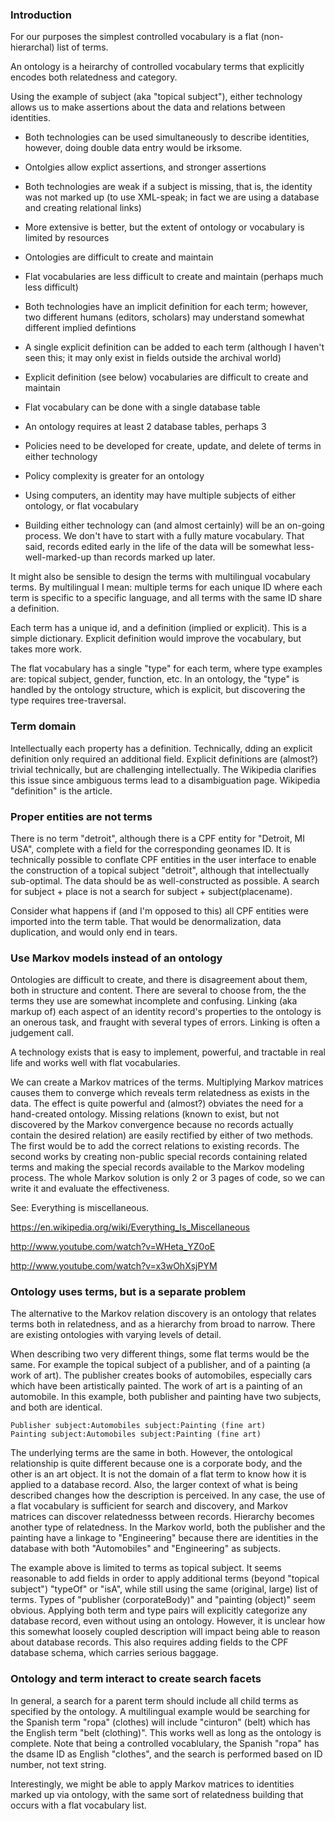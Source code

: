 
### Introduction


For our purposes the simplest controlled vocabulary is a flat (non-hierarchal) list of terms.

An ontology is a heirarchy of controlled vocabulary terms that explicitly encodes both relatedness and category.

Using the example of subject (aka "topical subject"), either technology allows us to make assertions about the
data and relations between identities. 

- Both technologies can be used simultaneously to describe identities, however, doing double data entry would
  be irksome.

- Ontolgies allow explict assertions, and stronger assertions

- Both technologies are weak if a subject is missing, that is, the identity was not marked up (to use
  XML-speak; in fact we are using a database and creating relational links)

- More extensive is better, but the extent of ontology or vocabulary is limited by resources

- Ontologies are difficult to create and maintain

- Flat vocabularies are less difficult to create and maintain (perhaps much less difficult)

- Both technologies have an implicit definition for each term; however, two different humans (editors,
  scholars) may understand somewhat different implied defintions

- A single explicit definition can be added to each term (although I haven't seen this; it may only exist in
  fields outside the archival world)

- Explicit definition (see below) vocabularies are difficult to create and maintain

- Flat vocabulary can be done with a single database table

- An ontology requires at least 2 database tables, perhaps 3

- Policies need to be developed for create, update, and delete of terms in either technology

- Policy complexity is greater for an ontology

- Using computers, an identity may have multiple subjects of either ontology, or flat vocabulary

- Building either technology can (and almost certainly) will be an on-going process. We don't have to start
  with a fully mature vocabulary. That said, records edited early in the life of the data will be somewhat
  less-well-marked-up than records marked up later.

It might also be sensible to design the terms with multilingual vocabulary terms. By multilingual I mean:
multiple terms for each unique ID where each term is specific to a specific language, and all terms with the
same ID share a definition. 

Each term has a unique id, and a definition (implied or explicit). This is a simple dictionary. Explicit
definition would improve the vocabulary, but takes more work.

The flat vocabulary has a single "type" for each term, where type examples are: topical subject, gender,
function, etc. In an ontology, the "type" is handled by the ontology structure, which is explicit, but
discovering the type requires tree-traversal.

### Term domain


Intellectually each property has a definition. Technically, dding an explicit definition only required an
additional field. Explicit definitions are (almost?) trivial technically, but are challenging
intellectually. The Wikipedia clarifies this issue since ambiguous terms lead to a disambiguation
page. Wikipedia "definition" is the article.


### Proper entities are not terms

There is no term "detroit", although there is a CPF entity for "Detroit, MI USA", complete with a field
for the corresponding geonames ID. It is technically possible to conflate CPF entities in the user interface
to enable the construction of a topical subject "detroit", although that intellectually sub-optimal. The data
should be as well-constructed as possible. A search for subject + place is not a search for subject +
subject(placename).

Consider what happens if (and I'm opposed to this) all CPF entities were imported into the term
table. That would be denormalization, data duplication, and would only end in tears.


### Use Markov models instead of an ontology

Ontologies are difficult to create, and there is disagreement about them, both in structure and content. There
are several to choose from, the the terms they use are somewhat incomplete and confusing. Linking (aka
markup of) each aspect of an identity record's properties to the ontology is an onerous task, and fraught with
several types of errors. Linking is often a judgement call.

A technology exists that is easy to implement, powerful, and tractable in real life and works well with flat
vocabularies.

We can create a Markov matrices of the terms. Multiplying Markov matrices causes them to converge which
reveals term relatedness as exists in the data. The effect is quite powerful and (almost?) obviates the
need for a hand-created ontology. Missing relations (known to exist, but not discovered by the Markov
convergence because no records actually contain the desired relation) are easily rectified by either of two
methods. The first would be to add the correct relations to existing records. The second works by creating
non-public special records containing related terms and making the special records available to the Markov
modeling process. The whole Markov solution is only 2 or 3 pages of code, so we can write it and evaluate the
effectiveness.

See: Everything is miscellaneous.

https://en.wikipedia.org/wiki/Everything_Is_Miscellaneous

http://www.youtube.com/watch?v=WHeta_YZ0oE

http://www.youtube.com/watch?v=x3wOhXsjPYM


### Ontology uses terms, but is a separate problem

The alternative to the Markov relation discovery is an ontology that relates terms both in relatedness,
and as a hierarchy from broad to narrow. There are existing ontologies with varying levels of detail.

When describing two very different things, some flat terms would be the same. For example the topical
subject of a publisher, and of a painting (a work of art). The publisher creates books of automobiles,
especially cars which have been artistically painted. The work of art is a painting of an automobile. In this
example, both publisher and painting have two subjects, and both are identical.

```
Publisher subject:Automobiles subject:Painting (fine art)
Painting subject:Automobiles subject:Painting (fine art)
```

The underlying terms are the same in both. However, the ontological relationship is quite different
because one is a corporate body, and the other is an art object. It is not the domain of a flat term to
know how it is applied to a database record. Also, the larger context of what is being described changes how
the description is perceived. In any case, the use of a flat vocabulary is sufficient for search and discovery, and
Markov matrices can discover relatednesss between records. Hierarchy becomes another type of relatedness. In
the Markov world, both the publisher and the painting have a linkage to "Engineering" because there are
identities in the database with both "Automobiles" and "Engineering" as subjects.

The example above is limited to terms as topical subject. It seems reasonable to add fields in order to apply
additional terms (beyond "topical subject") "typeOf" or "isA", while still using the same (original, large)
list of terms. Types of "publisher (corporateBody)" and "painting (object)" seem obvious. Applying both
term and type pairs will explicitly categorize any database record, even without using an
ontology. However, it is unclear how this somewhat loosely coupled description will impact being able to
reason about database records. This also requires adding fields to the CPF database schema, which carries
serious baggage.


### Ontology and term interact to create search facets

In general, a search for a parent term should include all child terms as specified by the ontology. A
multilingual example would be searching for the Spanish term "ropa" (clothes) will include "cinturon" (belt)
which has the English term "belt (clothing)". This works well as long as the ontology is complete. Note that
being a controlled vocablulary, the Spanish "ropa" has the dsame ID as English "clothes", and the search is
performed based on ID number, not text string.

Interestingly, we might be able to apply Markov matrices to identities marked up via ontology, with the same
sort of relatedness building that occurs with a flat vocabulary list.
